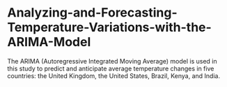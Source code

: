 # Analyzing-and-Forecasting-Temperature-Variations-with-the-ARIMA-Model
The ARIMA (Autoregressive Integrated Moving Average) model is used in this study to predict and anticipate average temperature changes in five countries: the United Kingdom, the United States, Brazil, Kenya, and India. 
